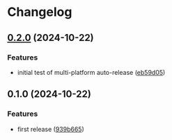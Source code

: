 # Changelog

## [0.2.0](https://github.com/dannyhammer/multi-platform-auto-release/compare/v0.1.0...v0.2.0) (2024-10-22)


### Features

* initial test of multi-platform auto-release ([eb59d05](https://github.com/dannyhammer/multi-platform-auto-release/commit/eb59d05825d405f27959373b8e030cd7b48e2f88))

## 0.1.0 (2024-10-22)


### Features

* first release ([939b665](https://github.com/dannyhammer/multi-platform-auto-release/commit/939b6650df4f1ddd7d59ccd116e0eff9754141aa))
